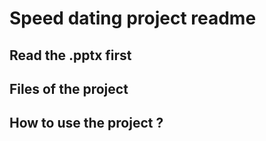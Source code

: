 # Speed dating project readme

## Read the .pptx first

## Files of the project

## How to use the project ?

